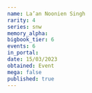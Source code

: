 ```yaml
---
name: La’an Noonien Singh
rarity: 4
series: snw
memory_alpha:
bigbook_tier: 6
events: 6
in_portal:
date: 15/03/2023
obtained: Event
mega: false
published: true
---
```



